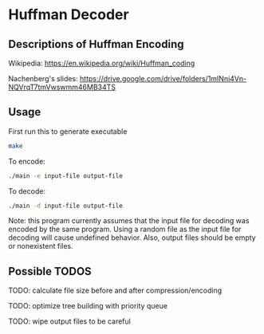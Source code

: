 # Huffman Decoder

## Descriptions of Huffman Encoding

Wikipedia: https://en.wikipedia.org/wiki/Huffman_coding

Nachenberg's slides: https://drive.google.com/drive/folders/1mINni4Vn-NQVrqT7tmVwswmm46MB34TS

## Usage

First run this to generate executable
```bash
make
```

To encode:
```bash
./main -e input-file output-file
```

To decode:
```bash
./main -d input-file output-file
```

Note: this program currently assumes that the input file for decoding
was encoded by the same program. Using a random file as the input file
for decoding will cause undefined behavior. Also, output files should
be empty or nonexistent files.


## Possible TODOS

TODO: calculate file size before and after compression/encoding

TODO: optimize tree building with priority queue

TODO: wipe output files to be careful
